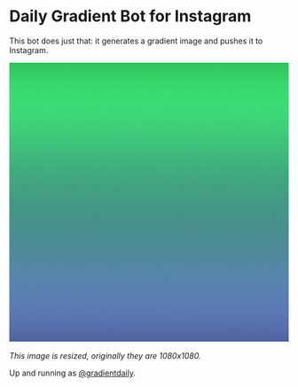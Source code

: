 # Daily Gradient Bot for Instagram

This bot does just that: it generates a gradient image and pushes it to Instagram.

![Look, ma - gradient!](/example.jpg)

*This image is resized, originally they are 1080x1080.*

Up and running as [@gradientdaily](https://www.instagram.com/gradientdaily/).

